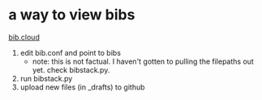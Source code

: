 # a way to view bibs

[bib.cloud](https://bib.cloud)

1. edit bib.conf and point to bibs
   - note: this is not factual. I haven't gotten to pulling the filepaths out yet. check bibstack.py. 
2. run bibstack.py 
3. upload new files (in _drafts) to github

